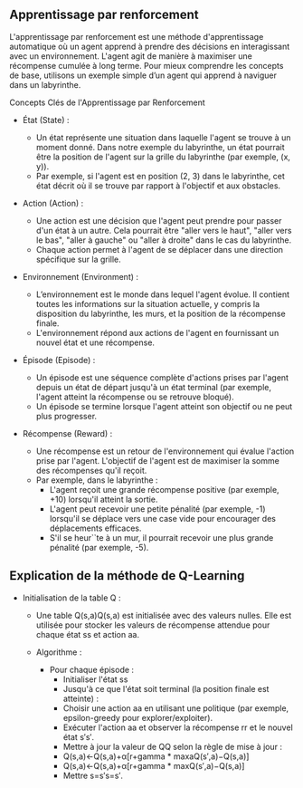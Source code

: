 ## Apprentissage par renforcement 

L'apprentissage par renforcement est une méthode d'apprentissage automatique où un agent apprend à prendre des décisions en interagissant avec un environnement. L'agent agit de manière à maximiser une récompense cumulée à long terme. Pour mieux comprendre les concepts de base, utilisons un exemple simple d’un agent qui apprend à naviguer dans un labyrinthe.

Concepts Clés de l'Apprentissage par Renforcement

- État (State) :
    - Un état représente une situation dans laquelle l'agent se trouve à un moment donné. Dans notre exemple du labyrinthe, un état pourrait être la position de l'agent sur la grille du labyrinthe (par exemple, (x, y)).
    - Par exemple, si l'agent est en position (2, 3) dans le labyrinthe, cet état décrit où il se trouve par rapport à l'objectif et aux obstacles.

- Action (Action) :
    - Une action est une décision que l'agent peut prendre pour passer d'un état à un autre. Cela pourrait être "aller vers le haut", "aller vers le bas", "aller à gauche" ou "aller à droite" dans le cas du labyrinthe.
    - Chaque action permet à l'agent de se déplacer dans une direction spécifique sur la grille.

- Environnement (Environment) :
    - L’environnement est le monde dans lequel l'agent évolue. Il contient toutes les informations sur la situation actuelle, y compris la disposition du labyrinthe, les murs, et la position de la récompense finale.
    - L'environnement répond aux actions de l'agent en fournissant un nouvel état et une récompense.

- Épisode (Episode) :
    - Un épisode est une séquence complète d'actions prises par l'agent depuis un état de départ jusqu'à un état terminal (par exemple, l'agent atteint la récompense ou se retrouve bloqué).
    - Un épisode se termine lorsque l'agent atteint son objectif ou ne peut plus progresser.

- Récompense (Reward) :
    - Une récompense est un retour de l'environnement qui évalue l'action prise par l'agent. L'objectif de l'agent est de maximiser la somme des récompenses qu'il reçoit.
    - Par exemple, dans le labyrinthe :
        - L'agent reçoit une grande récompense positive (par exemple, +10) lorsqu'il atteint la sortie.
        - L'agent peut recevoir une petite pénalité (par exemple, -1) lorsqu'il se déplace vers une case vide pour encourager des déplacements efficaces.
        - S'il se heur``te à un mur, il pourrait recevoir une plus grande pénalité (par exemple, -5).  

## Explication de la méthode de Q-Learning

- Initialisation de la table Q :
    - Une table Q(s,a)Q(s,a) est initialisée avec des valeurs nulles. Elle est utilisée pour stocker les valeurs de récompense attendue pour chaque état ss et action aa.

  - Algorithme :
    - Pour chaque épisode :
        - Initialiser l'état ss
        - Jusqu'à ce que l'état soit terminal (la position finale est atteinte) :
        - Choisir une action aa en utilisant une politique (par exemple, epsilon-greedy pour explorer/exploiter).
        - Exécuter l'action aa et observer la récompense rr et le nouvel état s′s′.
        - Mettre à jour la valeur de QQ selon la règle de mise à jour :
        - Q(s,a)←Q(s,a)+α[r+gamma * max⁡aQ(s′,a)−Q(s,a)]
        - Q(s,a)←Q(s,a)+α[r+gamma * max​Q(s′,a)−Q(s,a)]
        - Mettre s=s′s=s′.